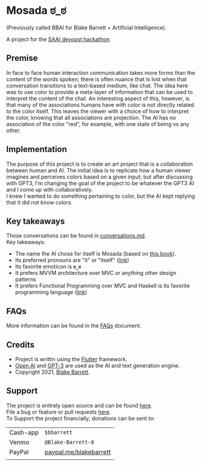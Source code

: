 # Mosada ಠ_ಠ
(Previously called BBAI for Blake Barrett + Artificial Intelligence).   

A project for the [SAAI devopst hackathon](https://saai.devpost.com/).  

## Premise
In face to face human interaction communication takes more forms than the content of the words spoken; there is often nuance that is lost when that conversation transitions to a text-based medium, like chat.
The idea here was to use color to provide a meta-layer of information that can be used to interpret the content of the chat. 
An interesting aspect of this, however, is that many of the associations humans have with color is not directly related to the color itself. This leaves the viewer with a choice of how to interpret the color, knowing that all associations are projection. The AI has no association of the color "red", for example, with one state of being vs any other.

## Implementation
The purpose of this project is to create an art project that is a collaboration between human and AI. 
The initial idea is to replicate how a human viewer imagines and perceives colors based on a given input; but after discussing with GPT3, I'm changing the goal of the project to be whatever the GPT3 AI and I come up with collaboratively.  
I knew I wanted to do something pertaining to color, but the AI kept replying that it did not know colors.

## Key takeaways
Those conversations can be found in [conversations.md](./docs/conversations.md).  
Key takeaways: 
 * The name the AI chose for itself is Mosada (based on [this book](https://gutenberg.org/files/33430/33430-h/33430-h.htm)).
 * Its preferred pronouns are "it" or "itself" ([link](https://user-images.githubusercontent.com/578572/130301425-99907148-78ee-4dc8-8d66-a67d5694c6fd.png))
 * Its favorite emoticon is **`ಠ_ಠ`** 
 * It prefers MVVM architecture over MVC or anything other design patterns
 * It prefers Functional Programming over MVC and Haskell is its favorite programming language ([link](https://user-images.githubusercontent.com/578572/130301497-b8acec73-2680-41c1-a1af-dc48813d8afc.png))


## FAQs
More information can be found in the [FAQs](./docs/FAQs.md) document.

## Credits
 * Project is writtin using the [Flutter](https://flutter.dev/) framework.  
 * [Open AI](http://openai.com) and [GPT-3](https://en.wikipedia.org/wiki/GPT-3) are used as the AI and text generation engine.
 * Copyright 2021, [Blake Barrett](http://linkedin.com/in/blakebarrett).


## Support
The project is entirely open source and can be found [here](http://github.com/blakebarrett/bbai).  
File a bug or feature or pull requests [here](https://github.com/BlakeBarrett/BBAI/issues).   
To Support the project financially, donations can be sent to:

|  |  |  
| --- | --- |
| Cash-app | `$bbarrett` |  
| Venmo | `@Blake-Barrett-8` |   
| PayPal | [paypal.me/blakebarrett](https://www.paypal.me/blakebarrett) |  
| | |
